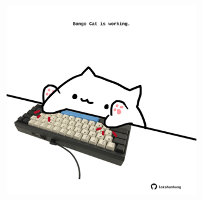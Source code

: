 <!-- built at 15/02/2021, 04:01:37 UTC -->
<p align="center">
  <img width="500" height="500" src="./ReadmeImage.svg">
</p>
